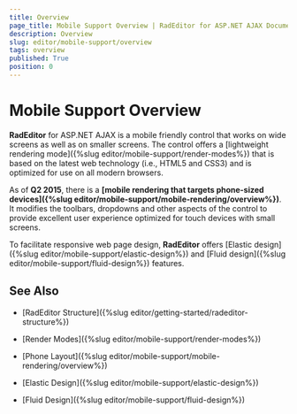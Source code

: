 ```yaml
---
title: Overview
page_title: Mobile Support Overview | RadEditor for ASP.NET AJAX Documentation
description: Overview
slug: editor/mobile-support/overview
tags: overview
published: True
position: 0
---
```


# Mobile Support Overview

__RadEditor__ for ASP.NET AJAX is a mobile friendly control that works on wide screens as well as on smaller screens. The control offers a [lightweight rendering mode]({%slug editor/mobile-support/render-modes%}) that is based on the latest web technology (i.e., HTML5 and CSS3) and is optimized for use on all modern browsers.

As of **Q2 2015**, there is a **[mobile rendering that targets phone-sized devices]({%slug  editor/mobile-support/mobile-rendering/overview%})**. It modifies the toolbars, dropdowns and other aspects of the control to provide excellent user experience optimized for touch devices with small screens.  

To facilitate responsive web page design, __RadEditor__ offers [Elastic design]({%slug editor/mobile-support/elastic-design%}) and [Fluid design]({%slug editor/mobile-support/fluid-design%}) features.

## See Also

 * [RadEditor Structure]({%slug editor/getting-started/radeditor-structure%})

 * [Render Modes]({%slug editor/mobile-support/render-modes%})

 * [Phone Layout]({%slug  editor/mobile-support/mobile-rendering/overview%})

 * [Elastic Design]({%slug editor/mobile-support/elastic-design%})

 * [Fluid Design]({%slug editor/mobile-support/fluid-design%})
